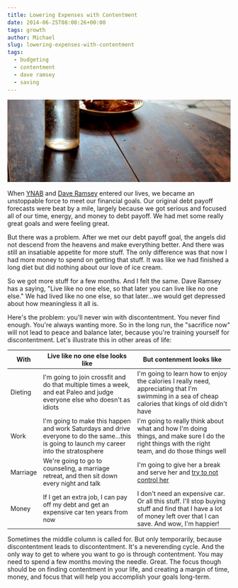 ```yaml
---
title: Lowering Expenses with Contentment
date: 2014-06-25T08:00:26+00:00
tags: growth
author: Michael
slug: lowering-expenses-with-contentment
tags:
  - budgeting
  - contentment
  - dave ramsey
  - saving
---
```

<div class="full-width">
  <img src="/images/feature-lowering-expenses-with-contentment.jpg" alt="Lowering Expenses with Contentment" />
</div>

When [YNAB](/you-need-a-budget/) and [Dave Ramsey](/move-the-needle-with-dave-ramsey/) entered our lives, we became an unstoppable force to meet our financial goals. Our original debt payoff forecasts were beat by a mile, largely because we got serious and focused all of our time, energy, and money to debt payoff. We had met some really great goals and were feeling great.

But there was a problem. After we met our debt payoff goal, the angels did not descend from the heavens and make everything better. And there was still an insatiable appetite for more stuff. The only difference was that now I had more money to spend on getting that stuff. It was like we had finished a long diet but did nothing about our love of ice cream.

So we got more stuff for a few months. And I felt the same. Dave Ramsey has a saying, "Live like no one else, so that later you can live like no one else." We had lived like no one else, so that later&#8230;we would get depressed about how meaningless it all is.

Here's the problem: you'll never win with discontentment. You never find enough. You're always wanting more. So in the long run, the "sacrifice now" will not lead to peace and balance later, because you're training yourself for discontentment. Let's illustrate this in other areas of life:

With | Live like no one else looks like | But contenment looks like
-----|----------------------------------|------------------------
Dieting | I'm going to join crossfit and do that multiple times a week, and eat Paleo and judge everyone else who doesn't as idiots | I'm going to learn how to enjoy the calories I really need, appreciating that I'm swimming in a sea of cheap calories that kings of old didn't have
Work | I'm going to make this happen and work Saturdays and drive everyone to do the same&#8230;this is going to launch my career into the stratosphere | I'm going to really think about what and how I'm doing things, and make sure I do the right things with the right team, and do those things well
Marriage | We're going to go to counseling, a marriage retreat, and then sit down every night and talk | I'm going to give her a break and serve her and <a title="Releasing Control" href="http://hedge-ops.com/releasing-control/">try to not control her</a>
Money | If I get an extra job, I can pay off my debt and get an expensive car ten years from now | I don't need an expensive car. Or all this stuff. I'll stop buying stuff and find that I have a lot of money left over that I can save. And wow, I'm happier!
  
Sometimes the middle column is called for. But only temporarily, because discontentment leads to discontentment. It's a neverending cycle. And the only way to get to where you want to go is through contentment. You may need to spend a few months moving the needle. Great. The focus though should be on finding contentment in your life, and creating a margin of time, money, and focus that will help you accomplish your goals long-term.